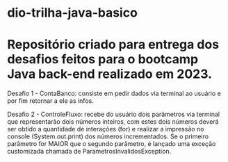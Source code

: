 # dio-trilha-java-basico

# Repositório criado para entrega dos desafios feitos para o bootcamp Java back-end realizado em 2023.

Desafio 1 - ContaBanco: consiste em pedir dados via terminal ao usuário e por fim retornar a ele as infos.

Desafio 2 - ControleFluxo: recebe do usuário dois parâmetros via terminal que representarão dois números inteiros, com estes dois números deverá ser obtido a quantidade de interações (for) e realizar a impressão no console (System.out.print) dos números incrementados. Se o primeiro parâmetro for MAIOR que o segundo parâmetro, é lançado uma exceção customizada chamada de ParametrosInvalidosException.
